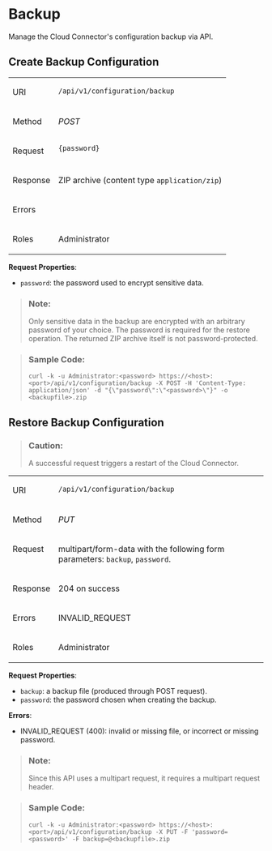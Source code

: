 <!-- loiod94b9db4320c4392bcb15accef64d369 -->

# Backup

Manage the Cloud Connector's configuration backup via API.



<a name="loiod94b9db4320c4392bcb15accef64d369__section_rcp_l1b_vcb"/>

## Create Backup Configuration


<table>
<tr>
<td valign="top">

URI

</td>
<td valign="top">

`/api/v1/configuration/backup` 

</td>
</tr>
<tr>
<td valign="top">

Method

</td>
<td valign="top">

*POST* 

</td>
</tr>
<tr>
<td valign="top">

Request

</td>
<td valign="top">

```
{password}
```



</td>
</tr>
<tr>
<td valign="top">

Response

</td>
<td valign="top">

ZIP archive \(content type `application/zip`\)

</td>
</tr>
<tr>
<td valign="top">

Errors

</td>
<td valign="top">



</td>
</tr>
<tr>
<td valign="top">

Roles

</td>
<td valign="top">

Administrator

</td>
</tr>
</table>

**Request Properties**:

-   `password`: the password used to encrypt sensitive data.

> ### Note:  
> Only sensitive data in the backup are encrypted with an arbitrary password of your choice. The password is required for the restore operation. The returned ZIP archive itself is not password-protected.

> ### Sample Code:  
> ```
> curl -k -u Administrator:<password> https://<host>:<port>/api/v1/configuration/backup -X POST -H 'Content-Type: application/json' -d "{\"password\":\"<password>\"}" -o <backupfile>.zip
> 
> ```



<a name="loiod94b9db4320c4392bcb15accef64d369__section_lys_l1b_vcb"/>

## Restore Backup Configuration

> ### Caution:  
> A successful request triggers a restart of the Cloud Connector.


<table>
<tr>
<td valign="top">

URI

</td>
<td valign="top">

`/api/v1/configuration/backup` 

</td>
</tr>
<tr>
<td valign="top">

Method

</td>
<td valign="top">

*PUT* 

</td>
</tr>
<tr>
<td valign="top">

Request

</td>
<td valign="top">

multipart/form-data with the following form parameters: `backup`, `password`.

</td>
</tr>
<tr>
<td valign="top">

Response

</td>
<td valign="top">

204 on success

</td>
</tr>
<tr>
<td valign="top">

Errors

</td>
<td valign="top">

INVALID\_REQUEST

</td>
</tr>
<tr>
<td valign="top">

Roles

</td>
<td valign="top">

Administrator

</td>
</tr>
</table>

**Request Properties**:

-   `backup`: a backup file \(produced through POST request\).
-   `password`: the password chosen when creating the backup.

**Errors**:

-   INVALID\_REQUEST \(400\): invalid or missing file, or incorrect or missing password.

> ### Note:  
> Since this API uses a multipart request, it requires a multipart request header.

> ### Sample Code:  
> ```
> curl -k -u Administrator:<password> https://<host>:<port>/api/v1/configuration/backup -X PUT -F 'password=<password>' -F backup=@<backupfile>.zip
> 
> ```

